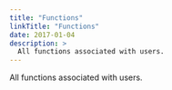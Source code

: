 ```yaml
---
title: "Functions"
linkTitle: "Functions"
date: 2017-01-04
description: >
  All functions associated with users.
---
```


All functions associated with users.